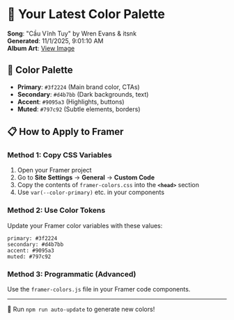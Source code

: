 # 🎨 Your Latest Color Palette

**Song**: "Cầu Vĩnh Tuy" by Wren Evans & itsnk  
**Generated**: 11/1/2025, 9:01:10 AM  
**Album Art**: [View Image](https://lastfm.freetls.fastly.net/i/u/300x300/8f81a096c564f67cb02b32233b7e1dd4.jpg)

## 🎨 Color Palette
- **Primary**: `#3f2224` (Main brand color, CTAs)
- **Secondary**: `#d4b7bb` (Dark backgrounds, text)  
- **Accent**: `#9095a3` (Highlights, buttons)
- **Muted**: `#797c92` (Subtle elements, borders)

## 📋 How to Apply to Framer

### Method 1: Copy CSS Variables
1. Open your Framer project
2. Go to **Site Settings** → **General** → **Custom Code**
3. Copy the contents of `framer-colors.css` into the **`<head>`** section
4. Use `var(--color-primary)` etc. in your components

### Method 2: Use Color Tokens
Update your Framer color variables with these values:
```
primary: #3f2224
secondary: #d4b7bb
accent: #9095a3
muted: #797c92
```

### Method 3: Programmatic (Advanced)
Use the `framer-colors.js` file in your Framer code components.

---
🔄 Run `npm run auto-update` to generate new colors!